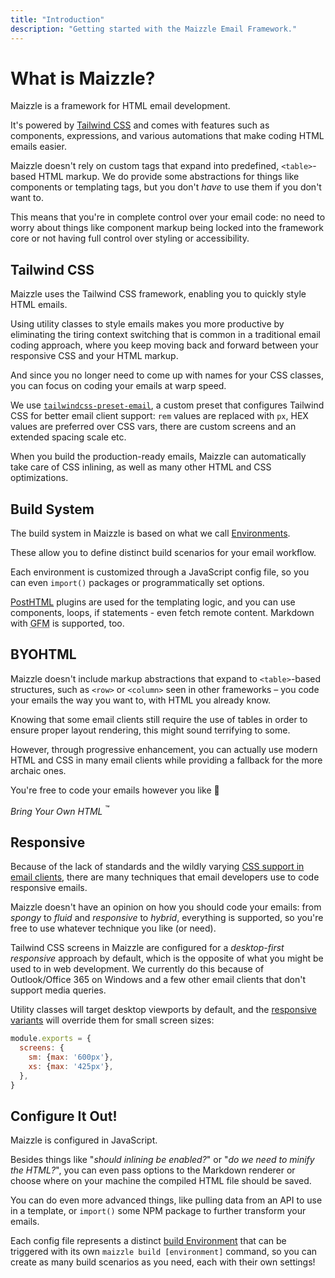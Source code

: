 ```yaml
---
title: "Introduction"
description: "Getting started with the Maizzle Email Framework."
---
```


# What is Maizzle?

Maizzle is a framework for HTML email development.

It's powered by [Tailwind CSS](https://tailwindcss.com/) and comes with features such as components, expressions, and various automations that make coding HTML emails easier.

Maizzle doesn't rely on custom tags that expand into predefined, `<table>`-based HTML markup. We do provide some abstractions for things like components or templating tags, but you don't _have_ to use them if you don't want to.

This means that you're in complete control over your email code: no need to worry about things like component markup being locked into the framework core or not having full control over styling or accessibility.

## Tailwind CSS

Maizzle uses the Tailwind CSS framework, enabling you to quickly style HTML emails.

Using utility classes to style emails makes you more productive by eliminating the tiring context switching that is common in a traditional email coding approach, where you keep moving back and forward between your responsive CSS and your HTML markup.

And since you no longer need to come up with names for your CSS classes, you can focus on coding your emails at warp speed.

We use [`tailwindcss-preset-email`](https://github.com/maizzle/tailwindcss-preset-email), a custom preset that configures Tailwind CSS for better email client support: `rem` values are replaced with `px`, HEX values are preferred over CSS vars, there are custom screens and an extended spacing scale etc.

When you build the production-ready emails, Maizzle can automatically take care of CSS inlining, as well as many other HTML and CSS optimizations.

## Build System

The build system in Maizzle is based on what we call [Environments](/docs/environments).

These allow you to define distinct build scenarios for your email workflow.

Each environment is customized through a JavaScript config file, so you can even `import()` packages or programmatically set options.

[PostHTML](https://posthtml.org/) plugins are used for the templating logic, and you can use components, loops, if statements - even fetch remote content. Markdown with <abbr title="GitHub Flavored Markdown">GFM</abbr> is supported, too.

## BYOHTML

Maizzle doesn't include markup abstractions that expand to `<table>`-based structures, such as `<row>` or `<column>` seen in other frameworks &ndash; you code your emails the way you want to, with HTML you already know.

Knowing that some email clients still require the use of tables in order to ensure proper layout rendering, this might sound terrifying to some.

However, through progressive enhancement, you can actually use modern HTML and CSS in many email clients while providing a fallback for the more archaic ones.

You're free to code your emails however you like 💪

_Bring Your Own HTML_ <sup>&trade;</sup>

## Responsive

Because of the lack of standards and the wildly varying [CSS support in email clients](https://www.caniemail.com/), there are many techniques that email developers use to code responsive emails.

Maizzle doesn't have an opinion on how you should code your emails: from _spongy_ to _fluid_ and _responsive_ to _hybrid_, everything is supported, so you're free to use whatever technique you like (or need).

Tailwind CSS screens in Maizzle are configured for a _desktop-first responsive_ approach by default, which is the opposite of what you might be used to in web development. We currently do this because of Outlook/Office 365 on Windows and a few other email clients that don't support media queries.

Utility classes will target desktop viewports by default, and the [responsive variants](https://tailwindcss.com/docs/responsive-design) will override them for small screen sizes:

```js [tailwind.config.js] no-copy
module.exports = {
  screens: {
    sm: {max: '600px'},
    xs: {max: '425px'},
  },
}
```

## Configure It Out!

Maizzle is configured in JavaScript.

Besides things like "_should inlining be enabled?_" or "_do we need to minify the HTML?_", you can even pass options to the Markdown renderer or choose where on your machine the compiled HTML file should be saved.

You can do even more advanced things, like pulling data from an API to use in a template, or `import()` some NPM package to further transform your emails.

Each config file represents a distinct [build Environment](/docs/environments) that can be triggered with its own `maizzle build [environment]` command, so you can create as many build scenarios as you need, each with their own settings!
